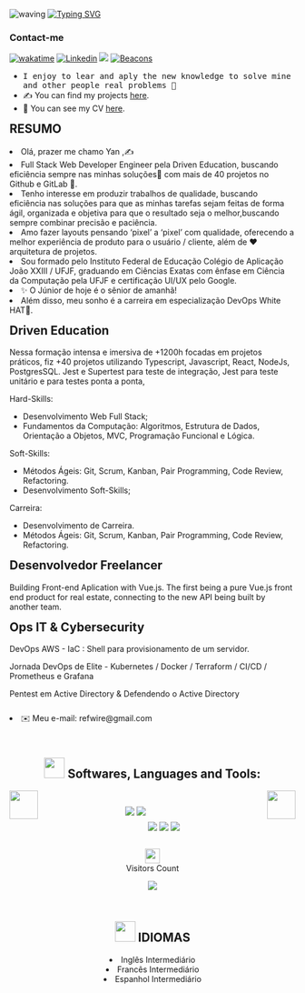 <style>
    * > ::-webkit-scrollbar {
        display: none
    }
</style>

![waving](https://capsule-render.vercel.app/api?type=waving&width=100vw&height=100&%20&fontAlignY=40&color=gradient)
[![Typing SVG](https://readme-typing-svg.herokuapp.com/?color=grandient&size=45&center=true&vCenter=true&width=1000&lines=Hello+There+🍷🗿;I'm+22+years+old+✨;I'm+from+Brazil;I'm+a+Full+Stack+Developer+✍;Welcome!+:%29)](https://git.io/typing-svg)<br/>

### Contact-me

[![wakatime](https://wakatime.com/badge/user/5f667002-f1a2-4d32-a500-1ec6818a616c.svg)](https://wakatime.com/@5f667002-f1a2-4d32-a500-1ec6818a616c)
[![Linkedin](https://img.shields.io/badge/-LinkedIn-060606?style=flat&labelColor=0D0D0D&logo=Linkedin&Color=white)](https://www.linkedin.com/in/yanassis/)
[![](https://img.shields.io/static/v1?label=Sponsor&message=%E2%9D%A4&logo=GitHub&color=%23fe8e86)](https://github.com/sponsors/REFSZIN)
[![Beacons](https://img.shields.io/badge/-Beacons-060606?style=flat&labelColor=0D0D0D&logo=Beacons&Color=white)](https://beacons.ai/refszin)

- <samp> I enjoy to lear and aply the new knowledge to solve mine and other people real problems 🎲 </samp>
- ✍ You can find my projects [here](https://github.com/REFSZIN?tab=repositories).
- 📄 You can see my CV [here](https://docs.google.com/gview?url=https://github.com/REFSZIN/REFSZIN/raw/gh-pages/Curriculo%20Yan%20Matheus.pdf&embedded=true).

<head>
    <meta name="Autor" content="Yan"  />
</head>
<h2 style='margin-top: 15px '>RESUMO</h2>
<li>Olá, prazer me chamo Yan ,✍️</li>

<li>Full Stack Web Developer Engineer pela Driven Education, buscando eficiência sempre nas minhas soluções👾 com mais de 40 projetos no Github e GitLab 👾.</li>
<li>Tenho interesse em produzir trabalhos de qualidade, buscando eficiência nas soluções para que as
minhas tarefas sejam feitas de forma ágil, organizada e objetiva para que o resultado seja o melhor,buscando sempre combinar precisão e paciência.</li>

<li>Amo fazer layouts pensando ‘pixel’ a ‘pixel’ com qualidade, oferecendo a melhor experiência de produto para o usuário / cliente, além de ❤️ arquitetura de projetos.</li>

<li>Sou formado pelo Instituto Federal de Educação Colégio de Aplicação João XXIII / UFJF, graduando em
Ciências Exatas com ênfase em Ciência da Computação pela UFJF e certificação UI/UX pelo Google.</li>
<li>✨ O Júnior de hoje é o sênior de amanhã!</li>
<li>Além disso, meu sonho é  a carreira em especialização DevOps White HAT🎩.</li>

<h2 style='margin-top: 15px '>Driven Education</h2>

Nessa formação intensa e imersiva de +1200h focadas em projetos práticos, fiz +40 projetos utilizando Typescript, Javascript, React, NodeJs, PostgresSQL.
Jest e Supertest para teste de integração, Jest para teste unitário e para testes ponta a ponta,

Hard-Skills:
 - Desenvolvimento Web Full Stack;
 - Fundamentos da Computação: Algoritmos, Estrutura de Dados, Orientação a Objetos, MVC, Programação Funcional e Lógica.

Soft-Skills: 
 - Métodos Ágeis: Git, Scrum, Kanban, Pair Programming, Code Review, Refactoring.
 - Desenvolvimento Soft-Skills;

Carreira:
 - Desenvolvimento de Carreira.
 - Métodos Ágeis: Git, Scrum, Kanban, Pair Programming, Code Review, Refactoring.

<h2 style='margin-top: 15px '>Desenvolvedor Freelancer</h2>
Building Front-end Aplication with Vue.js.
The first being a pure Vue.js front end product for real estate, connecting to the new API being built by another team.

<h2 style='margin-top: 15px '>Ops IT & Cybersecurity</h2>

DevOps AWS - IaC : Shell para provisionamento de um servidor.

Jornada DevOps de Elite - Kubernetes / Docker / Terraform /  CI/CD  / Prometheus e Grafana

Pentest em Active Directory & Defendendo o Active Directory

<li style='margin-top: 25px '>✉️ Meu e-mail: refwire@gmail.com</li>
<h2  align="center" width="100%" style='margin-top: 55px '>
    <img width="36"  src="https://media1.giphy.com/media/IauL6LvGNlT3ffhcqq/giphy.gif"/>
    Softwares, Languages and Tools:
</h2>
<div align="center">
    <img  align="center" src="https://skillicons.dev/icons?i=linux,git,vscode,javascript,typescript,css,html,react,next,tailwind,sass,nodejs,express,mongo,styledcomponents,postgresql,vercel,angular,aws,bash,bootstrap,c,cpp,deno,discord,docker,gcp,github,heroku,instagram,jest,jquery,kubernetes,linkedin,nextjs,prisma,regex,redux,stackoverflow,webpack,gitlab,grafana,prometheus,vue,vite,firebase,redis,java,svelte,idea,gcp,ai,ps,mysql,vim,figma,jenkins,cassandra,cloudflare,emotion,maven,powershell,materialui"/>
    <img width="50px" align="left" src="https://media.tenor.com/Aq4nnClR37AAAAAi/nervous-dog-spinning.gif" />
    <img width="50px" align="right" src="https://media.tenor.com/Aq4nnClR37AAAAAi/nervous-dog-spinning.gif" />
    <img align="center" src="https://github-readme-stats.vercel.app/api?username=refszin&show_icons=true&theme=highcontrast&margin-w=15&margin-y=15"/>
    <img  align="center" style='margin-top: 55px ' src="https://github-readme-stats.vercel.app/api/top-langs/?username=refszin&layout=compact&hide=php&theme=highcontrast&margin-w=15&margin-h=15"/>
    <img align="center" style='margin-top: 55px ' src="https://github-profile-trophy.vercel.app/?username=refszin&row=1&column=6&theme=onedark&margin-w=15&margin-h=15"/>
    <img  align="center" style='margin-top: 55px ' src="https://github-readme-stats.vercel.app/api/wakatime?username=refszin&layout=compact&hide=php&theme=highcontrast"/>
    </div>
<p align="center">
    <br/>
    <img style="display: flex" align="center" src="https://user-images.githubusercontent.com/42378118/110234147-e3259600-7f4e-11eb-95be-0c4047144dea.gif" width="26">
    Visitors Count
</p>  
<p align="center"><img align="center" src="https://profile-counter.glitch.me/{refszin}/count.svg" />
    <h2 align="center"  style='margin-top: 55px ' >
        <img width="36" src="https://user-images.githubusercontent.com/95008410/203399154-a4af197a-77e8-4337-98b3-b3201ff505e3.gif">
        IDIOMAS
    </h2>
    <li  align="center">Inglês Intermediário</li>
    <li  align="center">Francês Intermediário</li>
    <li  align="center" style='margin-bottom: 55px '>Espanhol Intermediário</li>